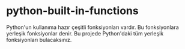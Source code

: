 # python-built-in-functions
Python'un kullanıma hazır çeşitli fonksiyonları vardır. Bu fonksiyonlara yerleşik fonksiyonlar denir. Bu projede Python'daki tüm yerleşik fonksiyonları bulacaksınız.

